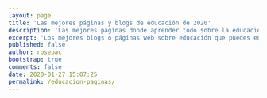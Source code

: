 ```yaml
---
layout: page
title: 'Las mejores páginas y blogs de educación de 2020'
description: 'Las mejores páginas donde aprender todo sobre la educación 4.0 en 2020'
excerpt: 'Los mejores blogs o páginas web sobre educación que puedes encontrar en todo Internet, con los que convertirte en un auténtico y completo profesor ciberninja de la cibereducación o el estudiante ninja más aventajado de todos en 2020'
published: false
author: rosepac
bootstrap: true
comments: false
date: 2020-01-27 15:07:25
permalink: /educacion-paginas/
---
```



